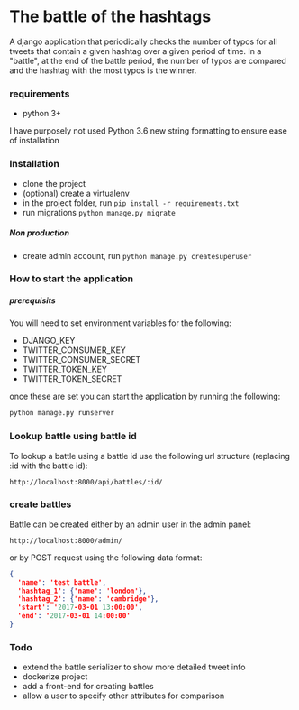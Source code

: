 # The battle of the hashtags

A django application that periodically checks the number of typos for all tweets that contain a given hashtag over a given period of time. In a "battle", at the end of the battle period, the number of typos are compared and the hashtag with the most typos is the winner.

### requirements
* python 3+

I have purposely not used Python 3.6 new string formatting to ensure ease of installation

### Installation
* clone the project
* (optional) create a virtualenv
* in the project folder, run `pip install -r requirements.txt`
* run migrations `python manage.py migrate`

##### Non production
* create admin account, run `python manage.py createsuperuser`

### How to start the application

##### prerequisits
You will need to set environment variables for the following:
* DJANGO_KEY
* TWITTER_CONSUMER_KEY
* TWITTER_CONSUMER_SECRET
* TWITTER_TOKEN_KEY
* TWITTER_TOKEN_SECRET

once these are set you can start the application by running the following:
```cmd
python manage.py runserver
```

### Lookup battle using battle id
To lookup a battle using a battle id use the following url structure (replacing :id with the battle id):
```
http://localhost:8000/api/battles/:id/
```

### create battles
Battle can be created either by an admin user in the admin panel:
```
http://localhost:8000/admin/
```

or by POST request using the following data format:
```json
{
  'name': 'test battle',
  'hashtag_1': {'name': 'london'},
  'hashtag_2': {'name': 'cambridge'},
  'start': '2017-03-01 13:00:00',
  'end': '2017-03-01 14:00:00'
}
```

### Todo
* extend the battle serializer to show more detailed tweet info
* dockerize project
* add a front-end for creating battles
* allow a user to specify other attributes for comparison
